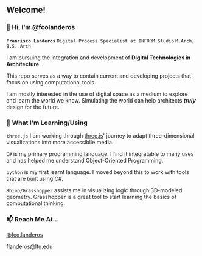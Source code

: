 
## Welcome!
### 👋 Hi, I’m @fcolanderos

**`Francisco Landeros`**  `Digital Process Specialist at INFORM Studio`  `M.Arch, B.S. Arch`

I am pursuing the integration and development 
of **Digital Technologies in Architecture**.

This repo serves as a way to contain current and developing
projects that focus on using computational tools.

I am mostly interested in the use of digital space as
a medium to explore and learn the world we know. 
Simulating the world can help architects ***truly*** design for the future.


### 🌱 What I'm Learning/Using

`three.js`
I am working through [three.js](https://threejs-journey.com/)' journey
to adapt three-dimensional visualizations into more accessiblle media.

`C#`
is my primary programming language. I find it integratable to many uses 
and has helped me understand Object-Oriented Programming.

`python`
is my first learnt language. I moved beyond this to work with tools that are built using C#.

`Rhino/Grasshopper`
assists me in visualizing logic through 3D-modeled geometry.
Grasshopper is a great tool to start learning the basics of computational thinking.

### 📫 Reach Me At...

[@fco.landeros](https://www.instagram.com/fco.landeros/ "Instagram")

<flanderos@ltu.edu>
    



